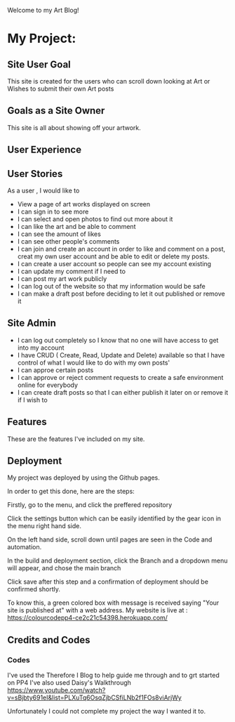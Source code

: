 Welcome to my Art Blog!

# My Project: 

## Site User Goal 
This site is created for the users who can scroll down looking at   Art or Wishes to submit their own Art posts 

## Goals as a Site Owner 
This site is all about showing off your artwork. 

## User Experience 

## User Stories 
As a user , I would like to
- View a page of art works displayed on screen
- I can sign in to see more 
- I can select and open photos to find out more about it
- I can like the art and be able to comment 
- I can see the amount of likes 
- I can see other people's comments 
- I can join and create an account in order to like and comment on a post, creat my own user account and be able to edit or delete my posts. 
- I can create a user account so people can see my account existing 
- I can update my comment if I need to 
- I can post my art work publicly 
- I can log out of the website so that my information would be safe
- I can make a draft post before deciding to let it out published or remove it 


## Site Admin

- I can log out completely so I know that no one will have access to get into my account 
- I have CRUD ( Create, Read, Update and Delete) available so that I have control of what I would like to do with my own posts'
- I can approe certain posts 
- I can approve or reject comment requests to create a safe environment online for everybody
- I can create draft posts so that I can either publish it later on or remove it if I wish to 

## Features 
These are the features I've included on my site. 

## Deployment 
My project was deployed by using the Github pages.

In order to get this done, here are the steps:

Firstly, go to the menu, and click the preffered repository

Click the settings button which can be easily identified by the gear icon in the menu right hand side.

On the left hand side, scroll down until pages are seen in the Code and automation.

In the build and deployment section, click the Branch and a dropdown menu will appear, and chose the main branch

Click save after this step and a confirmation of deployment should be confirmed shortly.

To know this, a green colored box with message is received saying "Your site is published at" with a web address. My website is live at :
https://colourcodepp4-ce2c21c54398.herokuapp.com/


## Credits and Codes
### Codes 
I've used the Therefore I Blog to help guide me through and to grt started on PP4 
I've also used Daisy's Walkthrough https://www.youtube.com/watch?v=sBjbty691eI&list=PLXuTq6OsqZjbCSfiLNb2f1FOs8viArjWy

Unfortunately I could not complete my project the way I wanted it to. 
